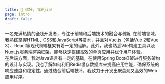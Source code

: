 ```yaml
---
title: 👋 你好, 我是jia!
page: intro
draft: false
---
```


一名充满热情的全栈开发者，专注于前端和后端技术的融合与创新,
在前端领域，我熟练掌握HTML、CSS和JavaScript等技术，并且对Vue.js（包括Vue 2和Vue 3）、React等现代前端框架有着一定的理解。此外，我也熟悉Vite构建工具以及Nuxt.js服务端渲染框架，能够快速搭建高效的单页应用并优化用户体验。
<br/>
在后端方面，我对Java语言有一定的基础，在使用Spring Boot框架进行服务架构的设计与实现。我也了解如何利用Redis缓存数据库来提高应用性能，确保系统的响应速度和稳定性。通过结合前后端技术，我致力于开发出既美观又高效的Web应用程序。
